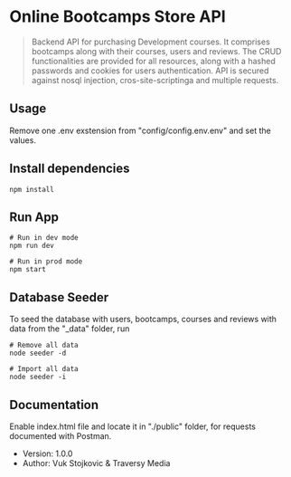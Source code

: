 # Online Bootcamps Store API

> Backend API for purchasing Development courses. It comprises bootcamps along with their courses, users and reviews. The CRUD functionalities are provided for all resources, along with a hashed passwords and cookies for users authentication. API is secured against nosql injection, cros-site-scriptinga and multiple requests.
> 
## Usage

Remove one .env exstension from "config/config.env.env" and set the values.

## Install dependencies

```
npm install
```

## Run App

```
# Run in dev mode
npm run dev

# Run in prod mode
npm start
```

## Database Seeder

To seed the database with users, bootcamps, courses and reviews with data from the "\_data" folder, run

```
# Remove all data
node seeder -d

# Import all data
node seeder -i
```

## Documentation

Enable index.html file and locate it in "./public" folder, for requests documented with Postman.

- Version: 1.0.0
- Author: Vuk Stojkovic & Traversy Media
